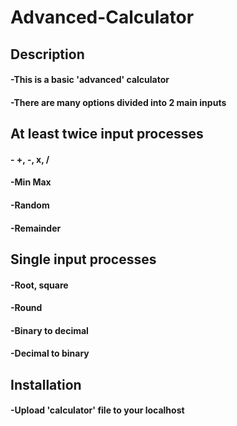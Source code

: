 # Advanced-Calculator
<h2>Description</h2>
<h4>-This is a basic 'advanced' calculator </h4>
<h4>-There are many options divided into 2 main inputs</h4>
<h2>At least twice input processes</h2>
<h4>- +, -, x, /</h4>
<h4>-Min Max</h4>
<h4>-Random</h4>
<h4>-Remainder</h4>
<h2>Single input processes</h2>
<h4>-Root, square</h4>
<h4>-Round</h4>
<h4>-Binary to decimal</h4>
<h4>-Decimal to binary</h4>
<h2>Installation</h2>
<h4>-Upload 'calculator' file to your localhost</h4>

